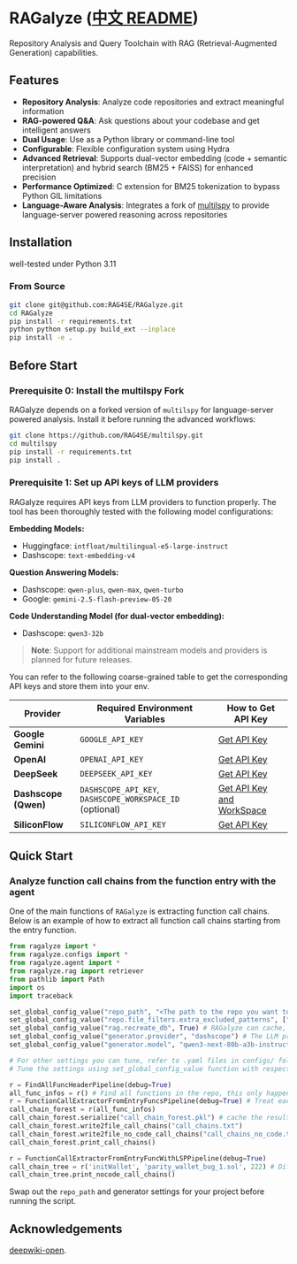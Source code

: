 # RAGalyze ([中文 README](README_zh.md))

Repository Analysis and Query Toolchain with RAG (Retrieval-Augmented Generation) capabilities.

## Features

- **Repository Analysis**: Analyze code repositories and extract meaningful information
- **RAG-powered Q&A**: Ask questions about your codebase and get intelligent answers
- **Dual Usage**: Use as a Python library or command-line tool
- **Configurable**: Flexible configuration system using Hydra
- **Advanced Retrieval**: Supports dual-vector embedding (code + semantic interpretation) and hybrid search (BM25 + FAISS) for enhanced precision
- **Performance Optimized**: C extension for BM25 tokenization to bypass Python GIL limitations
- **Language-Aware Analysis**: Integrates a fork of [multilspy](https://github.com/RAG4SE/multilspy) to provide language-server powered reasoning across repositories

## Installation

well-tested under Python 3.11

### From Source

```bash
git clone git@github.com:RAG4SE/RAGalyze.git
cd RAGalyze
pip install -r requirements.txt
python python setup.py build_ext --inplace
pip install -e .
```

## Before Start

### Prerequisite 0: Install the multilspy Fork

RAGalyze depends on a forked version of `multilspy` for language-server powered analysis. Install it before running the advanced workflows:

```bash
git clone https://github.com/RAG4SE/multilspy.git
cd multilspy
pip install -r requirements.txt
pip install .
```

### Prerequisite 1: Set up API keys of LLM providers

RAGalyze requires API keys from LLM providers to function properly. The tool has been thoroughly tested with the following model configurations:

**Embedding Models:**
- Huggingface: `intfloat/multilingual-e5-large-instruct`
- Dashscope: `text-embedding-v4`

**Question Answering Models:**
- Dashscope: `qwen-plus`, `qwen-max`, `qwen-turbo`
- Google: `gemini-2.5-flash-preview-05-20`

**Code Understanding Model (for dual-vector embedding):**
- Dashscope: `qwen3-32b`

> **Note**: Support for additional mainstream models and providers is planned for future releases.

You can refer to the following coarse-grained table to get the corresponding API keys and store them into your env.

| Provider | Required Environment Variables | How to Get API Key |
|----------|-------------------------------|-------------------|
| **Google Gemini** | `GOOGLE_API_KEY` | [Get API Key](https://aistudio.google.com/app/apikey) |
| **OpenAI** | `OPENAI_API_KEY` | [Get API Key](https://platform.openai.com/api-keys) |
| **DeepSeek** | `DEEPSEEK_API_KEY` | [Get API Key](https://platform.deepseek.com/api_keys) |
| **Dashscope (Qwen)** | `DASHSCOPE_API_KEY`, `DASHSCOPE_WORKSPACE_ID` (optional) | [Get API Key and WorkSpace](https://bailian.console.aliyun.com/?spm=a2c4g.11186623.0.0.6ebe48238qeoit&tab=api#/api)  |
| **SiliconFlow** | `SILICONFLOW_API_KEY` | [Get API Key](https://cloud.siliconflow.cn/i/api-keys) |

## Quick Start

### Analyze function call chains from the function entry with the agent

One of the main functions of `RAGalyze` is extracting function call chains.
Below is an example of how to extract all function call chains starting from the entry function.

```python
from ragalyze import *
from ragalyze.configs import *
from ragalyze.agent import *
from ragalyze.rag import retriever
from pathlib import Path
import os
import traceback

set_global_config_value("repo_path", "<The path to the repo you want to analyze>")
set_global_config_value("repo.file_filters.extra_excluded_patterns", ["*txt"]) # You don't care for text files in this repo
set_global_config_value("rag.recreate_db", True) # RAGalyze can cache, recreate_db means ignore the cache, rebuild the database and fill in the cache. This only happens when you want to debug or the repo has been updated.
set_global_config_value("generator.provider", "dashscope") # The LLM provider
set_global_config_value("generator.model", "qwen3-next-80b-a3b-instruct")

# For other settings you can tune, refer to .yaml files in configs/ folder. 
# Tune the settings using set_global_config_value function with respect to hydra grammar.

r = FindAllFuncHeaderPipeline(debug=True)
all_func_infos = r() # Find all functions in the repo, this only happens when there is no entry function or every function can be entry function.
r = FunctionCallExtractorFromEntryFuncsPipeline(debug=True) # Treat each collected function as the entry, and collect call chains starting from it.
call_chain_forest = r(all_func_infos)
call_chain_forest.serialize("call_chain_forest.pkl") # cache the result
call_chain_forest.write2file_call_chains("call_chains.txt")
call_chain_forest.write2file_no_code_call_chains("call_chains_no_code.txt")
call_chain_forest.print_call_chains()

r = FunctionCallExtractorFromEntryFuncWithLSPPipeline(debug=True) 
call_chain_tree = r('initWallet', 'parity_wallet_bug_1.sol', 222) # Different from the above exaple, this example shows how to extract function call chains starting from the specified function
call_chain_tree.print_nocode_call_chains()

```

Swap out the `repo_path` and generator settings for your project before running the script.

<!-- ### Query the repo like deepwiki

RAGalyze can perform like deepwiki: you use natural languages to query about the repo to catch its functions.

```python
from ragalyze.rag.rag import RAG
from ragalyze.configs import *
from ragalyze.query import build_context, save_query_results

import json

set_global_config_value("repo_path", "<The path to the repo you want to analyze>")
set_global_config_value("rag.recreate_db", True)

set_global_config_value("generator.provider", "dashscope")
set_global_config_value("generator.model", "qwen3-next-80b-a3b-instruct")
set_global_config_value("generator.json_output", True)
rag = RAG(embed=True)
retrieved_docs = rag.retrieve(bm25_keywords="a", faiss_query="the definition of a")[
    0
].documents

contexts = []

for count in [5, 10, 15]:
    for doc in retrieved_docs:
        # build_context can combine adjacent code chunks to enrich the context
        context, _ = build_context(
            retrieved_doc=doc,
            id2doc=rag.id2doc,
            direction="both",
            count=count,
        )
        contexts.append(context)

    prompt = "Tell me the file structure of the repo"
    result = rag.query(prompt, contexts)
    save_query_results(
        result=result,
        bm25_keywords="<YOUR BM25 Keywords>", # If you want to query about 
        faiss_query="the definition of a",
        question=prompt,
    )
    data = json.loads(result["response"])
    if data.get("definition") is None:
        print("definition is none")
        continue
    if data.get("is_complete") == "No":
        print(f"is not complete")
        continue
    print(data["definition"])
    break
```

Customize the retrieval keywords, FAISS query, and prompt structure to match your task. Updating the generator or embedding provider only requires changing the configuration calls at the top of the script. -->


## Acknowledgements

[deepwiki-open](https://github.com/AsyncFuncAI/deepwiki-open).
